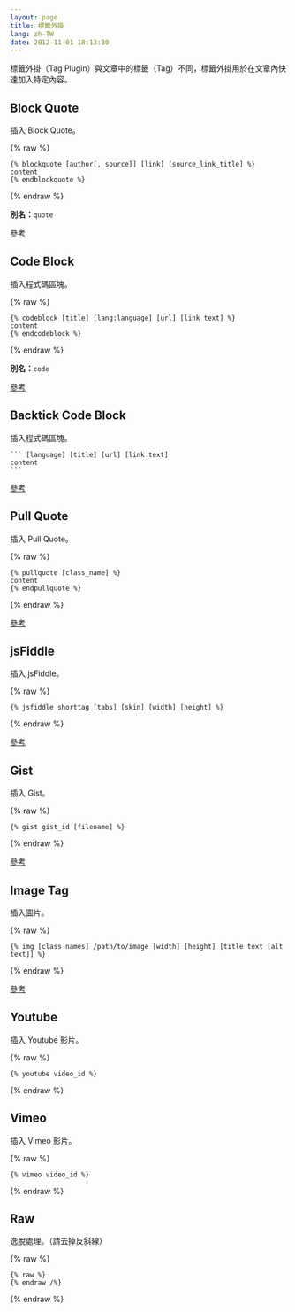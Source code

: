 ```yaml
---
layout: page
title: 標籤外掛
lang: zh-TW
date: 2012-11-01 18:13:30
---
```


標籤外掛（Tag Plugin）與文章中的標籤（Tag）不同，標籤外掛用於在文章內快速加入特定內容。

## Block Quote

插入 Block Quote。

{% raw %}
<pre><code>{% blockquote [author[, source]] [link] [source_link_title] %}
content
{% endblockquote %}
</code></pre>
{% endraw %}

**別名：**`quote`

[參考][1]

## Code Block

插入程式碼區塊。

{% raw %}
<pre><code>{% codeblock [title] [lang:language] [url] [link text] %}
content
{% endcodeblock %}
</code></pre>
{% endraw %}

**別名：**`code`

[參考][2]

## Backtick Code Block

插入程式碼區塊。

	``` [language] [title] [url] [link text]
	content
	```

[參考][3]

## Pull Quote

插入 Pull Quote。

{% raw %}
<pre><code>{% pullquote [class_name] %}
content
{% endpullquote %}
</code></pre>
{% endraw %}

[參考][4]

## jsFiddle

插入 jsFiddle。

{% raw %}
<pre><code>{% jsfiddle shorttag [tabs] [skin] [width] [height] %}
</code></pre>
{% endraw %}

[參考][5]

## Gist

插入 Gist。

{% raw %}
<pre><code>{% gist gist_id [filename] %}
</code></pre>
{% endraw %}

[參考][6]

## Image Tag

插入圖片。

{% raw %}
<pre><code>{% img [class names] /path/to/image [width] [height] [title text [alt text]] %}
</code></pre>
{% endraw %}

[參考][7]

## Youtube

插入 Youtube 影片。

{% raw %}
<pre><code>{% youtube video_id %}
</code></pre>
{% endraw %}

## Vimeo

插入 Vimeo 影片。

{% raw %}
<pre><code>{% vimeo video_id %}
</code></pre>
{% endraw %}

## Raw

逸脫處理。（請去掉反斜線）

{% raw %}
<pre><code>{% raw %}
{% endraw /%}
</code></pre>
{% endraw %}

[1]: http://octopress.org/docs/plugins/blockquote/
[2]: http://octopress.org/docs/plugins/codeblock/
[3]: http://octopress.org/docs/plugins/backtick-codeblock/
[4]: http://octopress.org/docs/plugins/pullquote/
[5]: http://octopress.org/docs/plugins/jsfiddle-tag/
[6]: http://octopress.org/docs/plugins/gist-tag/
[7]: http://octopress.org/docs/plugins/image-tag/